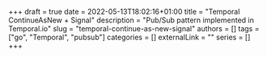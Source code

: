 +++
draft = true
date = 2022-05-13T18:02:16+01:00
title = "Temporal ContinueAsNew + Signal"
description = "Pub/Sub pattern implemented in Temporal.io"
slug = "temporal-continue-as-new-signal"
authors = []
tags = ["go", "Temporal", "pubsub"]
categories = []
externalLink = ""
series = []
+++

